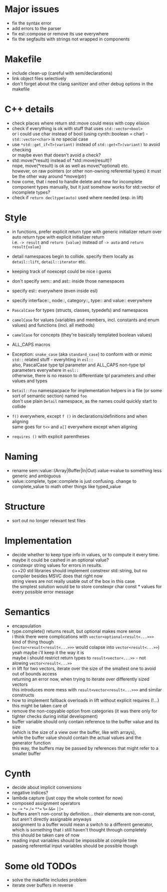 # Major issues

* fix the syntax error
* add errors to the parser
* fix esl::compose or remove its use everywhere
* fix the segfaults with strings not wrapped in components

# Makefile

* include clean-up (careful with sem/declarations)
* link object files selectively
* don't forget about the clang sanitizer and other debug options in the makefile

# C++ details

* check places where return std::move could mess with copy elision
* check if everything is ok with stuff that uses `std::vector<bool>`  
    or i could use char instead of bool (using cynth::boolean = char) - `std::vector<char>` is no special case
* use `*std::get_if<T>(variant)` instead of `std::get<T>(variant)` to avoid checking  
    or maybe even that doesn't avoid a check?
* std::move(*result) instead of *std::move(result)?  
    nope, move(*result) is ok as well as move(*optional) etc.  
    however, on raw pointers (or other non-owning referential types) it must be the other way around *move(ptr)
* how come, that i need to handle delete and new for incomplete component types manually, but it just somehow works for std::vector of incomplete types?
* check if `return decltype(auto)` used where needed (esp. in lift)

# Style

* in functions, prefer explicit return type with generic initializer return over auto return type with explicit initializer return  
    i.e. `-> result` and `return {value}` instead of `-> auto` and `return result{value}`  
* detail namespaces begin to collide. specify them locally as `detail::lift`, `detail::iterator` etc.
* keeping track of noexcept could be nice i guess

* don't specify sem:: and ast:: inside those namespaces
* specify esl:: everywhere (even inside esl)
* specify interface::, node::, category::, type:: and value:: everywhere

* `PascalCase` for types (structs, classes, typedefs) and namespaces
* `camelCase` for values (variables and members, incl. constants and enum values) and functions (incl. all methods)
* `camelCase` for concepts (they're basically templated boolean values)
* ALL_CAPS macros
* Exception: `snake_case` (aka `standard_case`) to conform with or mimic `std::` related stuff - everyhting in `esl::`  
    also, PascalCase type tpl parameter and ALL_CAPS non-type tpl parameters everywhere in `esl::`  
    otherwise, there is no reason to differentiate tpl parameters and other values and types
* `Detail::Foo` namespacpace for implementation helpers in a file (or some sort of semantic section) named `foo`  
    don't use plain `Detail` namespace, as the names could quickly start to collide
* `f()` everywhere, except `f ()` in declarations/definitions and when aligning  
    same goes for `t<>` and `a[]` everywhere except when aligning
* `requires ()` with explicit parentheses

# Naming

* rename sem::value::(Array|Buffer|In|Out).value->value to something less generic and ambiguous
* value::complete, type::complete is just confusing. change to complete_value to math other things like typed_value

# Structure

* sort out no longer relevant test files

# Implementation

* decide whether to keep type info in values, or to compute it every time. maybe it could be cashed in an optional value?
* constexpr string values for errors in results.  
    c++20 std libraries should implement constrexr std::string, but no compiler besides MSVC does that right now  
    string views are not really usable out of the box in this case  
    the simplest solution would be to store constexpr char const * values for every possible error message

# Semantics

* encapsulation
* type.complete() returns result, but optional makes more sense  
    i think there were complications with `vector<optional<result<...>>>` kind of thing though  
    (`vector<result<result<...>>>` would colapse into `vector<result<...>>`)  
    yeah maybe i'll keep it the way it is  
    maybe i should restrict return types to `result<vector<...>>` - not alowing `vector<result<...>>`
* in lift for two vectors, iterate over the size of the smallest one to avoid out of bounds access  
    returning an error now, when trying to iterate over differently sized vectors  
    this introduces more mess with `result<vector<result<...>>>` and similar constructs
* how to implement fallback overloads in lift without explicit requires (!...)  
    this might be taken care of
* remove the non-copyable option from categories (it was there only for tighter checks during initial development)
* buffer variable should only contain reference to the buffer value and its size  
    (which is the size of a view over the buffer, like with arrays),  
    while the buffer value should contain the actual values and the generator function  
    this way, the buffers may be passed by references that might refer to a smaller buffer

# Cynth

* decide about implicit conversions
* negative indices?
* lambda capture (just copy the whole context for now)
* composed assignment operators  
    `+=` `-=` `*=` `/=` `**=` `%=` `&&=` `||=`
* buffers aren't non-const by definition... their elements are non-const, but aren't directly assignable anyways  
    assignment to a buffer would mean a switch to a different generator, which is something that i still haven't thought through completely  
    this should be taken care of now
* reading input variables should be impossible at compile time  
    passing referential input variables should be possible though

# Some old TODOs

* solve the makefile includes problem
* iterate over buffers in reverse
